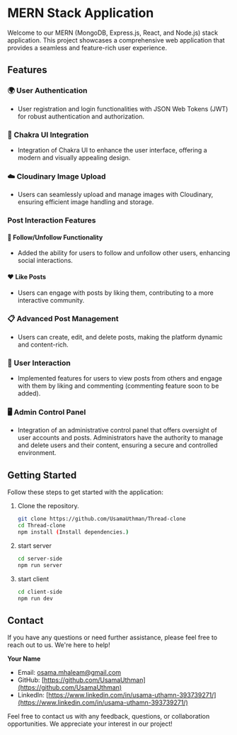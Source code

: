 # MERN Stack Application

Welcome to our MERN (MongoDB, Express.js, React, and Node.js) stack application. This project showcases a comprehensive web application that provides a seamless and feature-rich user experience.

## Features

### :earth_africa: User Authentication

- User registration and login functionalities with JSON Web Tokens (JWT) for robust authentication and authorization.

### :art: Chakra UI Integration

- Integration of Chakra UI to enhance the user interface, offering a modern and visually appealing design.

### :cloud: Cloudinary Image Upload

- Users can seamlessly upload and manage images with Cloudinary, ensuring efficient image handling and storage.

### Post Interaction Features

#### :handshake: Follow/Unfollow Functionality

- Added the ability for users to follow and unfollow other users, enhancing social interactions.

#### :heart: Like Posts

- Users can engage with posts by liking them, contributing to a more interactive community.

### :clipboard: Advanced Post Management

- Users can create, edit, and delete posts, making the platform dynamic and content-rich.

### :speech_balloon: User Interaction

- Implemented features for users to view posts from others and engage with them by liking and commenting (commenting feature soon to be added).

### :desktop_computer: Admin Control Panel

- Integration of an administrative control panel that offers oversight of user accounts and posts. Administrators have the authority to manage and delete users and their content, ensuring a secure and controlled environment.

## Getting Started

Follow these steps to get started with the application:

1. Clone the repository.

   ```bash
   git clone https://github.com/UsamaUthman/Thread-clone
   cd Thread-clone
   npm install (Install dependencies.)

2. start server

   ```bash
   cd server-side
   npm run server
3. start client

   ```bash
   cd client-side
   npm run dev

<!-- Contact -->
## Contact

If you have any questions or need further assistance, please feel free to reach out to us. We're here to help!

**Your Name**  
- Email: [osama.mhaleam@gmail.com](mailto:osama.mhaleam@gmail.com)
- GitHub: [https://github.com/UsamaUthman](https://github.com/UsamaUthman)
- LinkedIn: [https://www.linkedin.com/in/usama-uthamn-393739271/](https://www.linkedin.com/in/usama-uthamn-393739271/)


Feel free to contact us with any feedback, questions, or collaboration opportunities. We appreciate your interest in our project!





  
